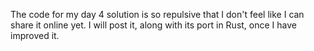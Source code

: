 The code for my day 4 solution is so repulsive that I don't feel like I can share it online yet. I will post it, along with its port in Rust, once I have improved it.
